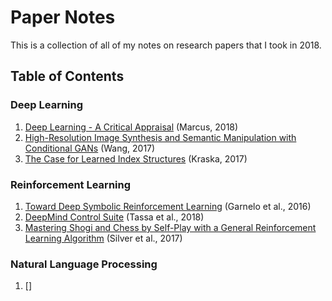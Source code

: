 # Paper Notes

This is a collection of all of my notes on research papers that I took in 2018.

## Table of Contents

### Deep Learning

1. [Deep Learning - A Critical Appraisal](https://github.com/stevenschmatz/paper-notes/blob/master/Deep%20Learning/Deep%20Learning%20-%20A%20Critical%20Appraisal%20(Marcus%2C%202018).pdf) (Marcus, 2018)
2. [High-Resolution Image Synthesis and Semantic Manipulation with Conditional GANs](https://github.com/stevenschmatz/paper-notes/blob/master/Deep%20Learning/High-Resolution%20Image%20Synthesis%20and%20Semantic%20Manipulation%20with%20Conditional%20GANs%20(Wang%2C%202017).pdf) (Wang, 2017)
3. [The Case for Learned Index Structures](https://github.com/stevenschmatz/paper-notes/blob/master/Deep%20Learning/The%20Case%20for%20Learned%20Index%20Structures%20(Kraska%2C%202017).pdf) (Kraska, 2017)

### Reinforcement Learning

1. [Toward Deep Symbolic Reinforcement Learning](https://github.com/stevenschmatz/paper-notes/blob/master/Reinforcement%20Learning/Towards%20Deep%20Symbolic%20Reinforcement%20Learning%20(Garnelo%2C%202016).pdf) (Garnelo et al., 2016)
2. [DeepMind Control Suite](https://github.com/stevenschmatz/paper-notes/blob/master/Reinforcement%20Learning/DeepMind%20Control%20Suite%20(Tasha%2C%202018).pdf) (Tassa et al., 2018)
3. [Mastering Shogi and Chess by Self-Play with a General Reinforcement Learning Algorithm](https://github.com/stevenschmatz/paper-notes/blob/master/Reinforcement%20Learning/Mastering%20Shogi%20and%20Chess%20by%20Self-Play%20with%20a%20General%20Reinforcement%20Learning%20Algorithm%20(Silver%2C%202017).pdf) (Silver et al., 2017)

### Natural Language Processing

1. []